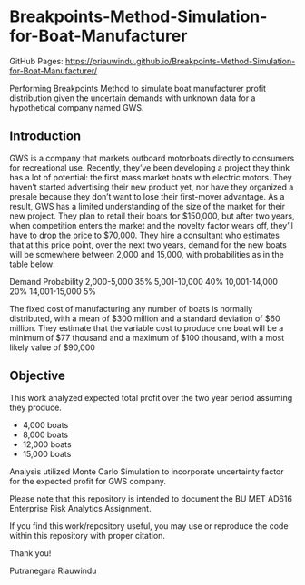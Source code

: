 # Breakpoints-Method-Simulation-for-Boat-Manufacturer

GitHub Pages: https://priauwindu.github.io/Breakpoints-Method-Simulation-for-Boat-Manufacturer/

Performing Breakpoints Method to simulate boat manufacturer profit distribution given the uncertain demands with unknown data for a hypothetical company named GWS. 

## Introduction

GWS is a company that markets outboard motorboats directly to consumers for recreational use. Recently, they’ve been developing a project they think has a lot of potential: the first mass market boats with electric motors. They haven’t started advertising their new product yet, nor have they organized a presale because they don’t want to lose their first-mover advantage. As a result, GWS has a limited understanding of the size of the market for their new project. They plan to retail their boats for $150,000, but after two years, when competition enters the market and the novelty factor wears off, they’ll have to drop the price to $70,000. They hire a consultant who estimates that at this price point, over the next two years, demand for the new boats will be somewhere between 2,000 and 15,000, with probabilities as in the table below:

Demand	Probability
2,000-5,000	35%
5,001-10,000	40%
10,001-14,000	20%
14,001-15,000	5%

The fixed cost of manufacturing any number of boats is normally distributed, with a mean of $300 million and a standard deviation of $60 million. They estimate that the variable cost to produce one boat will be a minimum of $77 thousand and a maximum of $100 thousand, with a most likely value of $90,000

## Objective

This work analyzed expected total profit over the two year period assuming they produce. 

- 4,000 boats
- 8,000 boats
- 12,000 boats
- 15,000 boats

Analysis utilized Monte Carlo Simulation to incorporate uncertainty factor for the expected profit for GWS company.

Please note that this repository is intended to document the BU MET AD616 Enterprise Risk Analytics Assignment.

If you find this work/repository useful, you may use or reproduce the code within this repository with proper citation.

Thank you!

Putranegara Riauwindu




